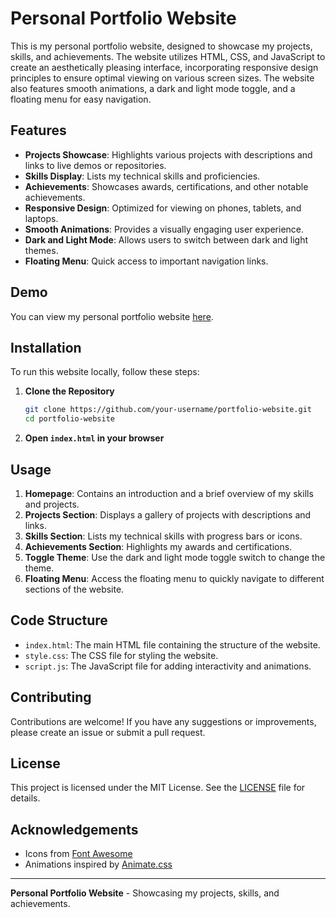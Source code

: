
# Personal Portfolio Website

This is my personal portfolio website, designed to showcase my projects, skills, and achievements. The website utilizes HTML, CSS, and JavaScript to create an aesthetically pleasing interface, incorporating responsive design principles to ensure optimal viewing on various screen sizes. The website also features smooth animations, a dark and light mode toggle, and a floating menu for easy navigation.

## Features

- **Projects Showcase**: Highlights various projects with descriptions and links to live demos or repositories.
- **Skills Display**: Lists my technical skills and proficiencies.
- **Achievements**: Showcases awards, certifications, and other notable achievements.
- **Responsive Design**: Optimized for viewing on phones, tablets, and laptops.
- **Smooth Animations**: Provides a visually engaging user experience.
- **Dark and Light Mode**: Allows users to switch between dark and light themes.
- **Floating Menu**: Quick access to important navigation links.

## Demo

You can view my personal portfolio website [here](https://asifsid.netlify.app/).

## Installation

To run this website locally, follow these steps:

1. **Clone the Repository**
    ```bash
    git clone https://github.com/your-username/portfolio-website.git
    cd portfolio-website
    ```

2. **Open `index.html` in your browser**

## Usage

1. **Homepage**: Contains an introduction and a brief overview of my skills and projects.
2. **Projects Section**: Displays a gallery of projects with descriptions and links.
3. **Skills Section**: Lists my technical skills with progress bars or icons.
4. **Achievements Section**: Highlights my awards and certifications.
5. **Toggle Theme**: Use the dark and light mode toggle switch to change the theme.
6. **Floating Menu**: Access the floating menu to quickly navigate to different sections of the website.

## Code Structure

- `index.html`: The main HTML file containing the structure of the website.
- `style.css`: The CSS file for styling the website.
- `script.js`: The JavaScript file for adding interactivity and animations.

## Contributing

Contributions are welcome! If you have any suggestions or improvements, please create an issue or submit a pull request.

## License

This project is licensed under the MIT License. See the [LICENSE](LICENSE) file for details.

## Acknowledgements

- Icons from [Font Awesome](https://fontawesome.com/)
- Animations inspired by [Animate.css](https://animate.style/)

---
**Personal Portfolio Website** - Showcasing my projects, skills, and achievements.
